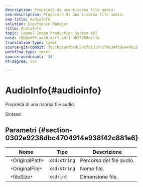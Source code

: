 ```yaml
---
description: Proprietà di una risorsa file audio.
seo-description: Proprietà di una risorsa file audio.
seo-title: AudioInfo
solution: Experience Manager
title: AudioInfo
topic: Scene7 Image Production System API
uuid: f8b8ed63-aac6-4ef1-bdf1-4b27265acffa
translation-type: tm+mt
source-git-commit: 7bc7b3a86fbcdc57cfdc31745fae3afc06e44b15
workflow-type: tm+mt
source-wordcount: '38'
ht-degree: 15%

---
```



# AudioInfo{#audioinfo}

Proprietà di una risorsa file audio.

Sintassi

## Parametri {#section-0302e9238dbc4704914e938f42c881e6}

| Nome | Tipo | Descrizione |
|---|---|---|
| ` *`OriginalPath`*` | `xsd:string` | Percorso del file audio. |
| ` *`OriginalFile`*` | `xsd:string` | Nome file. |
| ` *`fileSize`*` | `xsd:int` | Dimensione file. |

